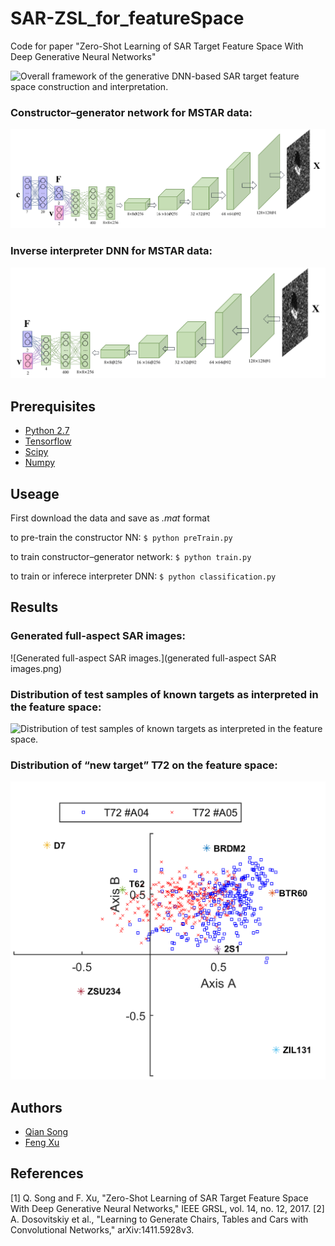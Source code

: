 # SAR-ZSL_for_featureSpace
Code for paper "Zero-Shot Learning of SAR Target Feature Space With  Deep Generative Neural Networks"

![Overall framework of the generative DNN-based SAR target feature space construction and interpretation.](绘图1.vsdx)

### Constructor–generator network for MSTAR data:
![Constructor–generator network for MSTAR data.](图片1.png)

### Inverse interpreter DNN for MSTAR data:
![Inverse interpreter DNN for MSTAR data.](图片2.png)

## Prerequisites
- [Python 2.7](https://www.python.org/)
- [Tensorflow](https://www.tensorflow.org/)
- [Scipy](http://www.scipy.org/install.html)
- [Numpy](http://www.numpy.org/)

## Useage
First download the data and save as *.mat* format

to pre-train the constructor NN:
`$ python preTrain.py`

to train constructor–generator network:
`$ python train.py`

to train or inferece interpreter DNN:
`$ python classification.py`

## Results
### Generated full-aspect SAR images:
![Generated full-aspect SAR images.](generated full-aspect SAR images.png)


### Distribution of test samples of known targets as interpreted in the feature space:
![Distribution of test samples of known targets as interpreted in the feature space.](fig9.tif)

### Distribution of “new target” T72 on the feature space:
![Distribution of “new target” T72 on the feature space.](fig11(a).tif)

## Authors
- [Qian Song](https://github.com/QianSong-Cherry/)
- [Feng Xu](https://github.com/fudanxu/)

## References
[1] Q. Song and F. Xu, "Zero-Shot Learning of SAR Target Feature Space With  Deep Generative Neural Networks," IEEE GRSL, vol. 14, no. 12, 2017.
[2] A. Dosovitskiy et al., "Learning to Generate Chairs, Tables and Cars with Convolutional Networks," arXiv:1411.5928v3.

